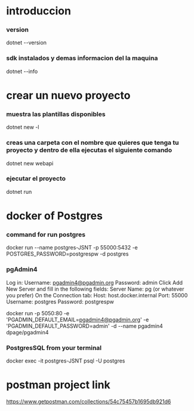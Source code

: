 # introduccion
### version
dotnet --version
### sdk instalados y demas informacion del la maquina
dotnet --info
# crear un nuevo proyecto
### muestra las plantillas disponibles
dotnet new -l
### creas una carpeta con el nombre que quieres que tenga tu proyecto y dentro de ella ejecutas el siguiente comando
dotnet new webapi
### ejecutar el proyecto
dotnet run

# docker of Postgres
### command for run postgres
docker run --name postgres-JSNT -p 55000:5432 -e POSTGRES_PASSWORD=postgrespw -d postgres
### pgAdmin4
Log in:
Username: pgadmin4@pgadmin.org
Password: admin
Click Add New Server and fill in the following fields:
Server Name: pg (or whatever you prefer)
On the Connection tab:
Host: host.docker.internal
Port: 55000
Username: postgres
Password: postgrespw

docker run -p 5050:80 -e 'PGADMIN_DEFAULT_EMAIL=pgadmin4@pgadmin.org' -e 'PGADMIN_DEFAULT_PASSWORD=admin' -d --name pgadmin4 dpage/pgadmin4
### PostgresSQL from your terminal
docker exec -it postgres-JSNT psql -U postgres

# postman project link
https://www.getpostman.com/collections/54c75457b1695db921d6
